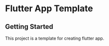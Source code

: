 # Flutter App Template

## Getting Started

This project is a template for creating flutter app.



